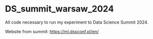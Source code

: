 # DS_summit_warsaw_2024

All code necessary to run my experiment to Data Science Summit 2024.

Website from summit:
https://ml.dssconf.pl/en/
